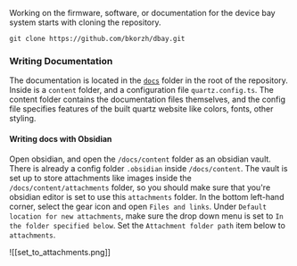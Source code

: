 
Working on the firmware, software, or documentation for the device bay system starts with cloning the repository. 

```shell
git clone https://github.com/bkorzh/dbay.git
```

### Writing Documentation

The documentation is located in the [`docs`](https://github.com/bkorzh/dbay/tree/main/docs) folder in the root of the repository. Inside is a `content` folder, and a configuration file `quartz.config.ts`. The content folder contains the documentation files themselves, and the config file specifies features of the built quartz website like colors, fonts, other styling. 

#### Writing docs with Obsidian

Open obsidian, and open the `/docs/content` folder as an obsidian vault. There is already a config folder `.obsidian` inside `/docs/content`. The vault is set up to store attachments like images inside the `/docs/content/attachments` folder, so you should make sure that you're obsidian editor is set to use this `attachments` folder. In the bottom left-hand corner, select the gear icon and open `Files and links`. Under `Default location for new attachments`, make sure the drop down menu is set to `In the folder specified below`. Set the `Attachment folder path` item below to `attachments`. 

![[set_to_attachments.png]]